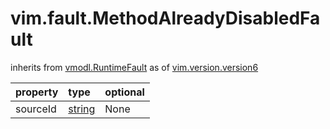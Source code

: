vim.fault.MethodAlreadyDisabledFault
====================================
inherits from [vmodl.RuntimeFault](docs/vmodl.RuntimeFault.md)
as of [vim.version.version6](docs/vim.version.md)

| property | type | optional |
|:---------|:-----|:---------|
| sourceId | [string](string.md "string") | None |
